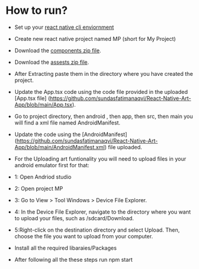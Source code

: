 # How to run?
- Set up your [react native cli enviornment](https://reactnative.dev/docs/environment-setup?guide=native)
- Create new react native project named MP (short for My Project)
- Download the [components zip file](https://github.com/sundasfatimanaqvi/React-Native-Art-App/blob/main/components.rar).
- Download the [assests zip file](https://github.com/sundasfatimanaqvi/React-Native-Art-App/blob/main/assets.rar).
- After Extracting paste them in the directory where you have created the project. 
- Update the App.tsx code using the code file provided in the uploaded [App.tsx file] (https://github.com/sundasfatimanaqvi/React-Native-Art-App/blob/main/App.tsx).
- Go to project directory, then android , then app, then src, then main you will find a xml file named AndroidManifest.
- Update the code using the [AndroidManifest] (https://github.com/sundasfatimanaqvi/React-Native-Art-App/blob/main/AndroidManifest.xml) file uploaded.
- For the Uploading art funtionality you will need to upload files in your android emulator first for that:
-  1: Open Andriod studio
-  2: Open project MP
-  3: Go to View > Tool Windows > Device File Explorer.
-  4: In the Device File Explorer, navigate to the directory where you want to upload your files, such as /sdcard/Download.
-  5:Right-click on the destination directory and select Upload. Then, choose the file you want to upload from your computer.

- Install all the required libaraies/Packages
- After following all the these steps run npm start 



